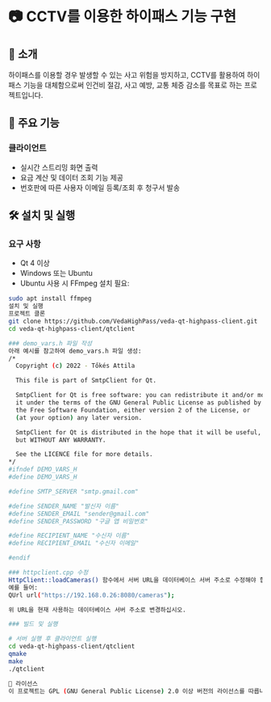 # 📷 CCTV를 이용한 하이패스 기능 구현

## 📖 소개
하이패스를 이용할 경우 발생할 수 있는 사고 위험을 방지하고, CCTV를 활용하여 하이패스 기능을 대체함으로써 인건비 절감, 사고 예방, 교통 체증 감소를 목표로 하는 프로젝트입니다.

## 🚀 주요 기능

### 클라이언트
- 실시간 스트리밍 화면 출력
- 요금 계산 및 데이터 조회 기능 제공
- 번호판에 따른 사용자 이메일 등록/조회 후 청구서 발송

## 🛠️ 설치 및 실행
### 요구 사항
- Qt 4 이상
- Windows 또는 Ubuntu
- Ubuntu 사용 시 FFmpeg 설치 필요:
```bash
sudo apt install ffmpeg
설치 및 실행
프로젝트 클론
git clone https://github.com/VedaHighPass/veda-qt-highpass-client.git
cd veda-qt-highpass-client/qtclient

### demo_vars.h 파일 작성
아래 예시를 참고하여 demo_vars.h 파일 생성:
/*
  Copyright (c) 2022 - Tőkés Attila

  This file is part of SmtpClient for Qt.

  SmtpClient for Qt is free software: you can redistribute it and/or modify
  it under the terms of the GNU General Public License as published by
  the Free Software Foundation, either version 2 of the License, or
  (at your option) any later version.

  SmtpClient for Qt is distributed in the hope that it will be useful,
  but WITHOUT ANY WARRANTY.

  See the LICENCE file for more details.
*/
#ifndef DEMO_VARS_H
#define DEMO_VARS_H

#define SMTP_SERVER "smtp.gmail.com"

#define SENDER_NAME "발신자 이름"
#define SENDER_EMAIL "sender@gmail.com"
#define SENDER_PASSWORD "구글 앱 비밀번호"

#define RECIPIENT_NAME "수신자 이름"
#define RECIPIENT_EMAIL "수신자 이메일"

#endif

### httpclient.cpp 수정
HttpClient::loadCameras() 함수에서 서버 URL을 데이터베이스 서버 주소로 수정해야 합니다.
예를 들어:
QUrl url("https://192.168.0.26:8080/cameras");

위 URL을 현재 사용하는 데이터베이스 서버 주소로 변경하십시오.

### 빌드 및 실행

# 서버 실행 후 클라이언트 실행
cd veda-qt-highpass-client/qtclient
qmake
make
./qtclient

📜 라이선스
이 프로젝트는 GPL (GNU General Public License) 2.0 이상 버전의 라이선스를 따릅니다. 자세한 내용은 LICENCE 파일을 참조하세요.
